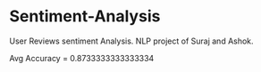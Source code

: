 # Sentiment-Analysis
User Reviews sentiment Analysis. 
NLP project of Suraj and Ashok.

Avg Accuracy = 0.8733333333333334
